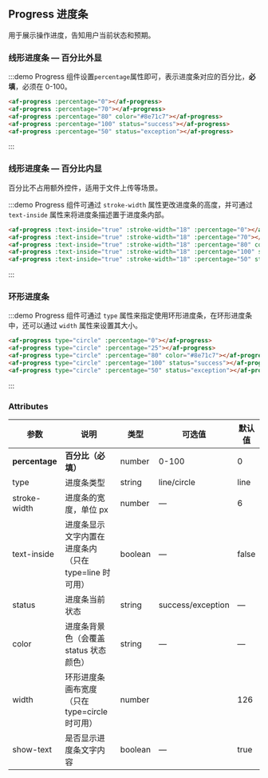 <style>
  .demo-box.demo-progress {
    .el-progress--line {
      margin-bottom: 15px;
      width: 350px;
    }
    .el-progress--circle {
      margin-right: 15px;
    }
  }
</style>

## Progress 进度条

用于展示操作进度，告知用户当前状态和预期。

### 线形进度条 — 百分比外显

:::demo Progress 组件设置`percentage`属性即可，表示进度条对应的百分比，**必填**，必须在 0-100。

```html
<af-progress :percentage="0"></af-progress>
<af-progress :percentage="70"></af-progress>
<af-progress :percentage="80" color="#8e71c7"></af-progress>
<af-progress :percentage="100" status="success"></af-progress>
<af-progress :percentage="50" status="exception"></af-progress>
```
:::

### 线形进度条 — 百分比内显

百分比不占用额外控件，适用于文件上传等场景。

:::demo Progress 组件可通过 `stroke-width` 属性更改进度条的高度，并可通过 `text-inside` 属性来将进度条描述置于进度条内部。

```html
<af-progress :text-inside="true" :stroke-width="18" :percentage="0"></af-progress>
<af-progress :text-inside="true" :stroke-width="18" :percentage="70"></af-progress>
<af-progress :text-inside="true" :stroke-width="18" :percentage="80" color="rgba(142, 113, 199, 0.7)"></af-progress>
<af-progress :text-inside="true" :stroke-width="18" :percentage="100" status="success"></af-progress>
<af-progress :text-inside="true" :stroke-width="18" :percentage="50" status="exception"></af-progress>
```
:::

### 环形进度条

:::demo Progress 组件可通过 `type` 属性来指定使用环形进度条，在环形进度条中，还可以通过 `width` 属性来设置其大小。

```html
<af-progress type="circle" :percentage="0"></af-progress>
<af-progress type="circle" :percentage="25"></af-progress>
<af-progress type="circle" :percentage="80" color="#8e71c7"></af-progress>
<af-progress type="circle" :percentage="100" status="success"></af-progress>
<af-progress type="circle" :percentage="50" status="exception"></af-progress>
```
:::

### Attributes
| 参数          | 说明            | 类型            | 可选值                 | 默认值   |
|-------------  |---------------- |---------------- |---------------------- |-------- |
| **percentage** | **百分比（必填）**   | number          |     0-100          |     0    |
| type          | 进度条类型           | string         | line/circle | line |
| stroke-width  | 进度条的宽度，单位 px | number          | — | 6 |
| text-inside  | 进度条显示文字内置在进度条内（只在 type=line 时可用） | boolean | — | false |
| status  | 进度条当前状态 | string | success/exception | — |
| color  | 进度条背景色（会覆盖 status 状态颜色） | string | — | — |
| width  | 环形进度条画布宽度（只在 type=circle 时可用） | number |  | 126 |
| show-text  | 是否显示进度条文字内容 | boolean | — | true |
